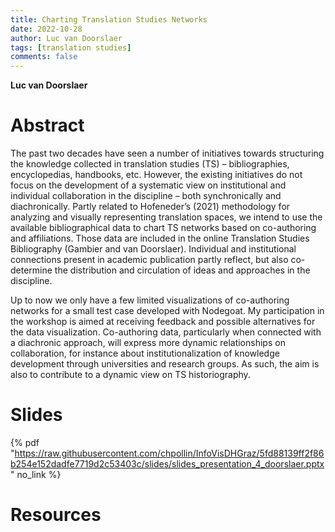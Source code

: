 ```yaml
---
title: Charting Translation Studies Networks 
date: 2022-10-28
author: Luc van Doorslaer
tags: [translation studies]
comments: false
---
```


**Luc van Doorslaer**

# Abstract 

The past two decades have seen a number of initiatives towards structuring the
knowledge collected in translation studies (TS) – bibliographies, encyclopedias,
handbooks, etc. However, the existing initiatives do not focus on the development of a
systematic view on institutional and individual collaboration in the discipline – both
synchronically and diachronically. Partly related to Hofeneder’s (2021) methodology for
analyzing and visually representing translation spaces, we intend to use the available
bibliographical data to chart TS networks based on co-authoring and affiliations. Those
data are included in the online Translation Studies Bibliography (Gambier and van
Doorslaer). Individual and institutional connections present in academic publication
partly reflect, but also co-determine the distribution and circulation of ideas and
approaches in the discipline.

Up to now we only have a few limited visualizations of co-authoring networks for a
small test case developed with Nodegoat. My participation in the workshop is aimed at
receiving feedback and possible alternatives for the data visualization. Co-authoring
data, particularly when connected with a diachronic approach, will express more
dynamic relationships on collaboration, for instance about institutionalization of
knowledge development through universities and research groups. As such, the aim is
also to contribute to a dynamic view on TS historiography.

# Slides

{% pdf "https://raw.githubusercontent.com/chpollin/InfoVisDHGraz/5fd88139ff2f86b254e152dadfe7719d2c53403c/slides/slides_presentation_4_doorslaer.pptx" no_link %}

# Resources